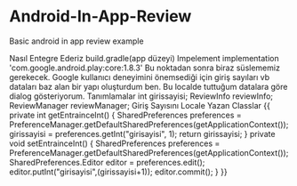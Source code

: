 # Android-In-App-Review
Basic android in app review example

Nasıl Entegre Ederiz
build.gradle(app düzeyi) Impelement
implementation 'com.google.android.play:core:1.8.3'
Bu noktadan sonra biraz süslememiz gerekecek. Google kullanıcı deneyimini önemsediği için giriş sayıları vb dataları baz alan bir yapı oluşturdum ben. Bu localde tuttuğum datalara göre dialog gösteriyorum.
Tanımlamalar
int girissayisi;
ReviewInfo reviewInfo;
ReviewManager reviewManager;
Giriş Sayısını Locale Yazan Classlar
{{
private int getEntrainceInt()
{
    SharedPreferences preferences = PreferenceManager.getDefaultSharedPreferences(getApplicationContext());
    girissayisi = preferences.getInt("girisayisi", 1);
    return girissayisi;
}
private void setEntrainceInt()
{
    SharedPreferences preferences = PreferenceManager.getDefaultSharedPreferences(getApplicationContext());
    SharedPreferences.Editor editor = preferences.edit();
    editor.putInt("girisayisi",(girissayisi+1));
    editor.commit();
}
}}
